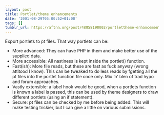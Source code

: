 ```yaml
---
layout: post
title: Portlet/theme enhancements
date: '2001-08-29T05:00:52+01:00'
tags: []
tumblr_url: https://aftnn.org/post/48058190002/portlettheme-enhancements
---
```

<p>Export portlets to pt files. That way portlets can be:</p>
<ul>
<li>More advanced: They can have PHP in them and make better use of the supplied data.</li>
<li>More accessible: All nastiness is kept inside the portlet() function.</li>
<li>Fast(ish): More file reads, but these are fast as fuck anyway (wrong attitood I know). This can be tweaked to do less reads by fgetting all the pt files into the portlet function file once only. Mix &lsquo;n&rsquo; blen of trad hypo and forum approaches.</li>
<li>Vastly extensible: a label hook would be good, when a portlets function is known a label is passed, this can be used by theme designers to draw different portlets (using an if statement).</li>
<li>Secure: pt files can be checked by me before being added. This will make testing trickier, but I can give a little on various submissions.</li>
</ul>

